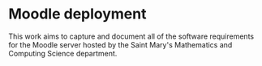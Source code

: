 # Moodle deployment

This work aims to capture and document all of the software requirements for the Moodle server hosted by the Saint Mary's Mathematics and Computing Science department.
